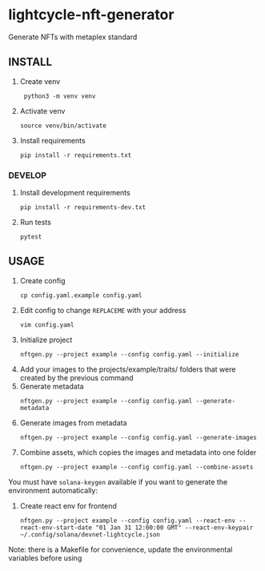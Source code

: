 # lightcycle-nft-generator

Generate NFTs with metaplex standard

## INSTALL

1. Create venv 
	```
	 python3 -m venv venv
	```
2. Activate venv
	```
	source venv/bin/activate
	```
3. Install requirements
	```
	pip install -r requirements.txt
	```

### DEVELOP

1. Install development requirements
	```
	pip install -r requirements-dev.txt
	```
2. Run tests
	```
	pytest
	```

## USAGE

1. Create config
	```
	cp config.yaml.example config.yaml
	```
2. Edit config to change `REPLACEME` with your address
	```
	vim config.yaml
	```
3. Initialize project
	```
	nftgen.py --project example --config config.yaml --initialize
	```
4. Add your images to the projects/example/traits/ folders that were created by the previous command
5. Generate metadata
	```
	nftgen.py --project example --config config.yaml --generate-metadata
	```
6. Generate images from metadata
	```
	nftgen.py --project example --config config.yaml --generate-images
	```
7. Combine assets, which copies the images and metadata into one folder
	```
	nftgen.py --project example --config config.yaml --combine-assets
	```

You must have `solana-keygen` available if you want to generate the environment automatically:

1. Create react env for frontend
	```
	nftgen.py --project example --config config.yaml --react-env --react-env-start-date "01 Jan 31 12:00:00 GMT" --react-env-keypair ~/.config/solana/devnet-lightcycle.json
	```
Note: there is a Makefile for convenience, update the environmental variables before using
